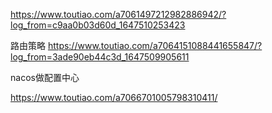 https://www.toutiao.com/a7061497212982886942/?log_from=c9aa0b03d60d_1647510253423

路由策略
https://www.toutiao.com/a7064151088441655847/?log_from=3ade90eb44c3d_1647509905611

nacos做配置中心

https://www.toutiao.com/a7066701005798310411/